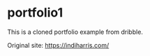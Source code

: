 # portfolio1

This is a cloned portfolio example from dribble.

Original site: https://indiharris.com/
